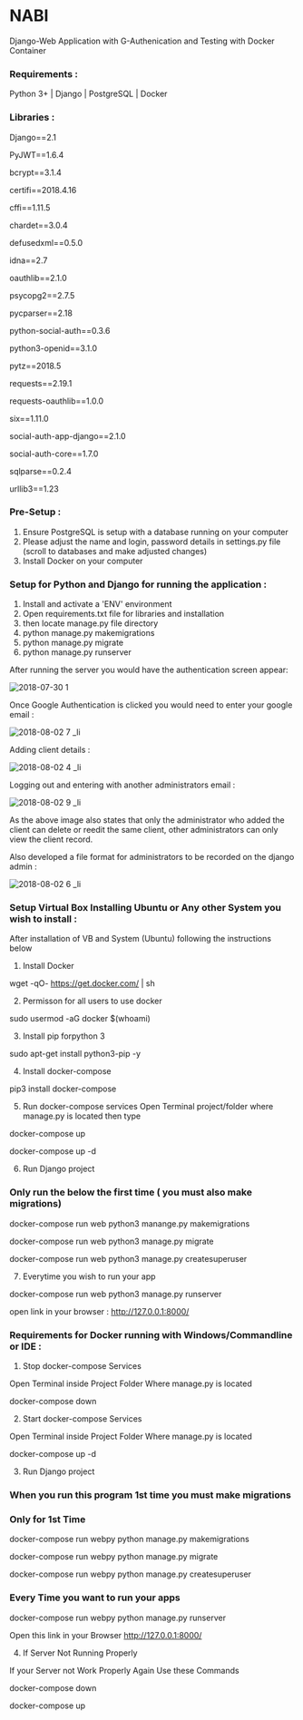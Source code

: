 # NABI 

Django-Web Application with G-Authenication and Testing with Docker Container

### Requirements :

Python 3+ | Django | PostgreSQL | Docker

### Libraries :

Django==2.1

PyJWT==1.6.4

bcrypt==3.1.4

certifi==2018.4.16

cffi==1.11.5

chardet==3.0.4

defusedxml==0.5.0

idna==2.7

oauthlib==2.1.0

psycopg2==2.7.5

pycparser==2.18

python-social-auth==0.3.6

python3-openid==3.1.0

pytz==2018.5

requests==2.19.1

requests-oauthlib==1.0.0

six==1.11.0

social-auth-app-django==2.1.0

social-auth-core==1.7.0

sqlparse==0.2.4

urllib3==1.23

### Pre-Setup :

1) Ensure PostgreSQL is setup with a database running on your computer
2) Please adjust the name and login, password details in settings.py file (scroll to databases and make adjusted changes)
3) Install Docker on your computer 

### Setup for Python and Django for running the application :

1) Install and activate a 'ENV' environment 
2) Open requirements.txt file for libraries and installation
3) then locate manage.py file directory
4) python manage.py makemigrations
5) python manage.py migrate
6) python manage.py runserver

After running the server you would have the authentication screen appear:

![2018-07-30 1](https://user-images.githubusercontent.com/41096204/43560533-f616b1ea-95e0-11e8-80c8-6e5af30403c9.png)

Once Google Authentication is clicked you would need to enter your google email :

![2018-08-02 7 _li](https://user-images.githubusercontent.com/41096204/43566858-e501e3da-95fd-11e8-9410-550d3e7cf6f3.jpg)

Adding client details :

![2018-08-02 4 _li](https://user-images.githubusercontent.com/41096204/43567155-d22aa656-95fe-11e8-9734-7bfbf0c4c366.jpg)


Logging out and entering with another administrators email :

![2018-08-02 9 _li](https://user-images.githubusercontent.com/41096204/43567313-570075a4-95ff-11e8-99b5-b3f59817d7f6.jpg)

As the above image also states that only the administrator who added the client can delete or reedit the same client, other administrators can only view the client record.

Also developed a file format for administrators to be recorded on the django admin :

![2018-08-02 6 _li](https://user-images.githubusercontent.com/41096204/43567483-f0c8ae86-95ff-11e8-9515-f520c34b02b0.jpg)

### Setup Virtual Box Installing Ubuntu or Any other System you wish to install :

After installation of VB and System (Ubuntu) following the instructions below

1) Install Docker

wget -qO- https://get.docker.com/ | sh

2) Permisson for all users to use docker

sudo usermod -aG docker $(whoami)

3) Install pip forpython 3

sudo apt-get install python3-pip -y

4) Install docker-compose

pip3 install docker-compose

5) Run docker-compose services
Open Terminal project/folder where manage.py is located then type

docker-compose up

docker-compose up -d

6) Run Django project

### Only run the below the first time ( you must also make migrations)

docker-compose run web python3 manange.py makemigrations 

docker-compose run web python3 manage.py migrate

docker-compose run web python3 manage.py createsuperuser

7) Everytime you wish to run your app

docker-compose run web python3 manage.py runserver

open link in your browser : http://127.0.0.1:8000/

### Requirements for Docker running with Windows/Commandline or IDE : 

1) Stop docker-compose Services

Open Terminal inside Project Folder Where manage.py is located

docker-compose down

2) Start docker-compose Services

Open Terminal inside Project Folder Where manage.py is located

docker-compose up -d

3) Run Django project

### When you run this program 1st time you must make migrations
### Only for 1st Time

docker-compose run webpy python manage.py makemigrations

docker-compose run webpy python manage.py migrate

docker-compose run webpy python manage.py createsuperuser

### Every Time you want to run your apps

docker-compose run webpy python manage.py runserver 

Open this link in your Browser http://127.0.0.1:8000/

4) If Server Not Running Properly

If your Server not Work Properly Again Use these Commands

docker-compose down

docker-compose up
